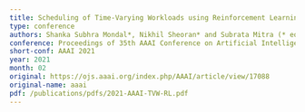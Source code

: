 ```yaml
---
title: Scheduling of Time-Varying Workloads using Reinforcement Learning
type: conference
authors: Shanka Subhra Mondal*, Nikhil Sheoran* and Subrata Mitra (* equal contribution)
conference: Proceedings of 35th AAAI Conference on Artificial Intelligence
short-conf: AAAI 2021
year: 2021
month: 02
original: https://ojs.aaai.org/index.php/AAAI/article/view/17088
original-name: aaai
pdf: /publications/pdfs/2021-AAAI-TVW-RL.pdf
---
```

